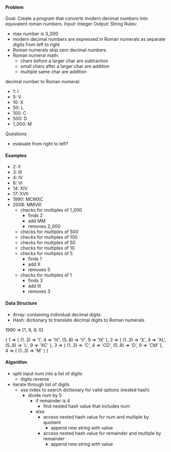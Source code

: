 #### Problem
Goal: Create a program that converts modern decimal numbers into equivalent roman numbers.
Input: Integer
Output: String
Rules:
- max number is 3_000
- modern decimal numbers are expressed in Roman numerals as separate digits from left to right
- Roman numerals skip zero decimal numbers
- Roman numeral math:
  - chars before a larger char are subtraction
  - small chars after a larger char are addition
  - multiple same char are addition

decimal number to Roman numeral:
- 1:          I
- 5:          V
- 10:         X
- 50:         L
- 100:        C
- 500:        D
- 1_000:      M

Questions
- evaluate from right to left?

#### Examples
- 2:          II
- 3:          III
- 4:          IV
- 6:          VI
- 14:         XIV
- 17:         XVII
- 1990:       MCMXC
- 2008:       MMVIII
  - checks for multiples of 1_000
    - finds 2
    - add MM
    - removes 2_000
  - checks for multiples of 500
  - checks for multiples of 100
  - checks for multiples of 50
  - checks for multiples of 10
  - checks for multiples of 5
    - finds 1
    - add X
    - removes 5
  - checks for multiples of 1
    - finds 3
    - add III
    - removes 3

#### Data Structure
- Array: containing individual decimal digits
- Hash: dictionary to translate decimal digits to Roman numerals

1990 => [1, 9, 9, 0]

{ 1 => { (1..3) => 'I', 4 => 'IV', (5..8) => 'V', 9 => 'IX' },
  2 => { (1..3) => 'X', 4 => 'XL', (5..8) => 'L', 9 => 'XC' },
  3 => { (1..3) => 'C', 4 => 'CD', (5..8) => 'D', 9 => 'CM' },
  4 => { (1..3) => 'M' }
}

#### Algorithm
- split input num into a list of digits
  - digits.reverse
- iterate through list of digits
  - use index to search dictionary for valid options (nested hash)
    - divide num by 5
      - if remainder is 4
        - find nested hash value that includes num
      - else
        - access nested hash value for num and multiple by quotient
          - append new string with value
        - access nested hash value for remainder and multiple by remainder
          - append new string with value
